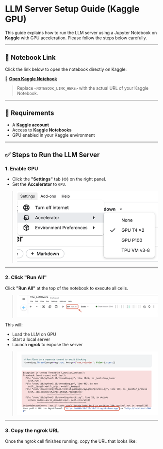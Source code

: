 # LLM Server Setup Guide (Kaggle GPU)

This guide explains how to run the LLM server using a Jupyter Notebook on **Kaggle** with GPU acceleration. Please follow the steps below carefully.

---

## 📎 Notebook Link

Click the link below to open the notebook directly on Kaggle:

🔗 **[Open Kaggle Notebook](<https://www.kaggle.com/code/smammahdi/the-leftovers>)**

> Replace `<NOTEBOOK_LINK_HERE>` with the actual URL of your Kaggle Notebook.

---

## 🚀 Requirements

- A **Kaggle account**
- Access to **Kaggle Notebooks**
- GPU enabled in your Kaggle environment

---

## ✅ Steps to Run the LLM Server

### 1. Enable GPU

- Click the **"Settings"** tab (⚙️) on the right panel.
- Set the **Accelerator** to `GPU`.

> ![Enable GPU](images/enable_gpu.png)

---

### 2. Click "Run All"

Click **"Run All"** at the top of the notebook to execute all cells.

> ![Run All](images/run_all.png)

This will:
- Load the LLM on GPU
- Start a local server
- Launch **ngrok** to expose the server

> ![Fetch Link](images/link.png)

---

### 3. Copy the ngrok URL

Once the ngrok cell finishes running, copy the URL that looks like:

